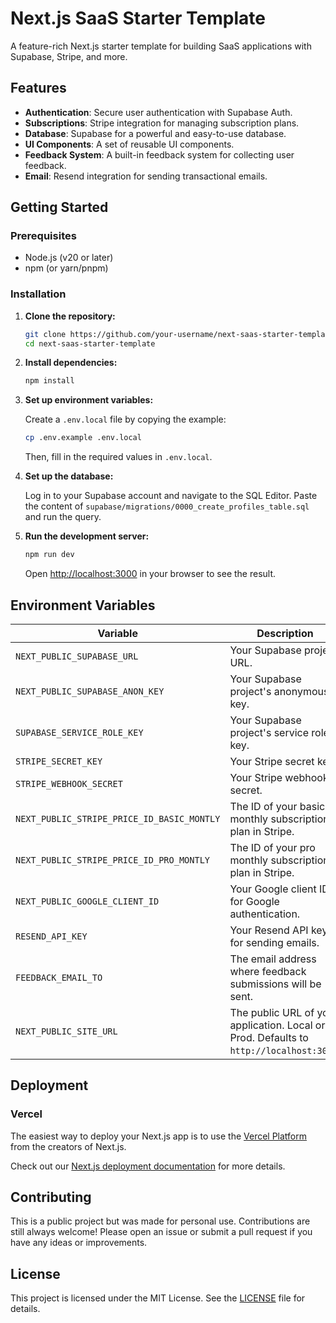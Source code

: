 # Next.js SaaS Starter Template

A feature-rich Next.js starter template for building SaaS applications with Supabase, Stripe, and more.

## Features

- **Authentication**: Secure user authentication with Supabase Auth.
- **Subscriptions**: Stripe integration for managing subscription plans.
- **Database**: Supabase for a powerful and easy-to-use database.
- **UI Components**: A set of reusable UI components.
- **Feedback System**: A built-in feedback system for collecting user feedback.
- **Email**: Resend integration for sending transactional emails.

## Getting Started

### Prerequisites

- Node.js (v20 or later)
- npm (or yarn/pnpm)

### Installation

1.  **Clone the repository:**

    ```bash
    git clone https://github.com/your-username/next-saas-starter-template.git
    cd next-saas-starter-template
    ```

2.  **Install dependencies:**

    ```bash
    npm install
    ```

3.  **Set up environment variables:**

    Create a `.env.local` file by copying the example:

    ```bash
    cp .env.example .env.local
    ```

    Then, fill in the required values in `.env.local`.

4.  **Set up the database:**

    Log in to your Supabase account and navigate to the SQL Editor. Paste the content of `supabase/migrations/0000_create_profiles_table.sql` and run the query.

5.  **Run the development server:**

    ```bash
    npm run dev
    ```

    Open [http://localhost:3000](http://localhost:3000) in your browser to see the result.

## Environment Variables

| Variable                                   | Description                                                                                                                              |
| ------------------------------------------ | ---------------------------------------------------------------------------------------------------------------------------------------- |
| `NEXT_PUBLIC_SUPABASE_URL`                 | Your Supabase project URL.                                                                                                               |
| `NEXT_PUBLIC_SUPABASE_ANON_KEY`            | Your Supabase project's anonymous key.                                                                                                   |
| `SUPABASE_SERVICE_ROLE_KEY`                | Your Supabase project's service role key.                                                                                                |
| `STRIPE_SECRET_KEY`                        | Your Stripe secret key.                                                                                                                  |
| `STRIPE_WEBHOOK_SECRET`                    | Your Stripe webhook secret.                                                                                                              |
| `NEXT_PUBLIC_STRIPE_PRICE_ID_BASIC_MONTLY` | The ID of your basic monthly subscription plan in Stripe.                                                                                |
| `NEXT_PUBLIC_STRIPE_PRICE_ID_PRO_MONTLY`   | The ID of your pro monthly subscription plan in Stripe.                                                                                  |
| `NEXT_PUBLIC_GOOGLE_CLIENT_ID`             | Your Google client ID for Google authentication.                                                                                         |
| `RESEND_API_KEY`                           | Your Resend API key for sending emails.                                                                                                  |
| `FEEDBACK_EMAIL_TO`                        | The email address where feedback submissions will be sent.                                                                               |
| `NEXT_PUBLIC_SITE_URL`                     | The public URL of your application. Local or Prod. Defaults to `http://localhost:3000`.                                                                 |

## Deployment

### Vercel

The easiest way to deploy your Next.js app is to use the [Vercel Platform](https://vercel.com/new?utm_medium=default-template&filter=next.js&utm_source=create-next-app&utm_campaign=create-next-app-readme) from the creators of Next.js.

Check out our [Next.js deployment documentation](https://nextjs.org/docs/deployment) for more details.

## Contributing

This is a public project but was made for personal use. Contributions are still always welcome! Please open an issue or submit a pull request if you have any ideas or improvements.

## License

This project is licensed under the MIT License. See the [LICENSE](LICENSE) file for details.
